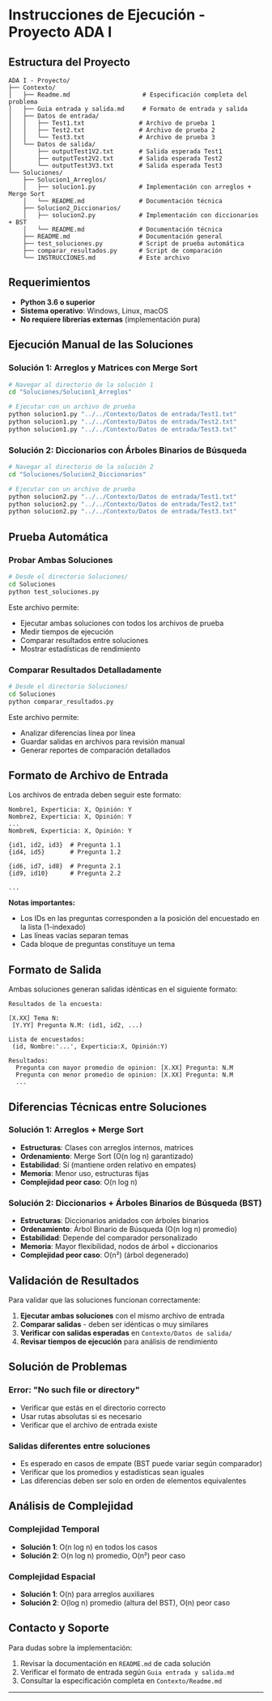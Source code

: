 # Instrucciones de Ejecución - Proyecto ADA I

## Estructura del Proyecto

```
ADA I - Proyecto/
├── Contexto/
│   ├── Readme.md                    # Especificación completa del problema
│   ├── Guia entrada y salida.md     # Formato de entrada y salida
│   ├── Datos de entrada/
│   │   ├── Test1.txt               # Archivo de prueba 1
│   │   ├── Test2.txt               # Archivo de prueba 2
│   │   └── Test3.txt               # Archivo de prueba 3
│   └── Datos de salida/
│       ├── outputTest1V2.txt       # Salida esperada Test1
│       ├── outputTest2V2.txt       # Salida esperada Test2
│       └── outputTest3V3.txt       # Salida esperada Test3
└── Soluciones/
    ├── Solucion1_Arreglos/
    │   ├── solucion1.py            # Implementación con arreglos + Merge Sort
    │   └── README.md               # Documentación técnica
    ├── Solucion2_Diccionarios/
    │   ├── solucion2.py            # Implementación con diccionarios + BST
    │   └── README.md               # Documentación técnica
    ├── README.md                   # Documentación general
    ├── test_soluciones.py          # Script de prueba automática
    ├── comparar_resultados.py      # Script de comparación
    └── INSTRUCCIONES.md            # Este archivo
```

## Requerimientos

- **Python 3.6 o superior**
- **Sistema operativo**: Windows, Linux, macOS
- **No requiere librerías externas** (implementación pura)

## Ejecución Manual de las Soluciones

### Solución 1: Arreglos y Matrices con Merge Sort

```bash
# Navegar al directorio de la solución 1
cd "Soluciones/Solucion1_Arreglos"

# Ejecutar con un archivo de prueba
python solucion1.py "../../Contexto/Datos de entrada/Test1.txt"
python solucion1.py "../../Contexto/Datos de entrada/Test2.txt"
python solucion1.py "../../Contexto/Datos de entrada/Test3.txt"
```

### Solución 2: Diccionarios con Árboles Binarios de Búsqueda

```bash
# Navegar al directorio de la solución 2
cd "Soluciones/Solucion2_Diccionarios"

# Ejecutar con un archivo de prueba
python solucion2.py "../../Contexto/Datos de entrada/Test1.txt"
python solucion2.py "../../Contexto/Datos de entrada/Test2.txt"
python solucion2.py "../../Contexto/Datos de entrada/Test3.txt"
```

## Prueba Automática

### Probar Ambas Soluciones

```bash
# Desde el directorio Soluciones/
cd Soluciones
python test_soluciones.py
```

Este archivo permite:

- Ejecutar ambas soluciones con todos los archivos de prueba
- Medir tiempos de ejecución
- Comparar resultados entre soluciones
- Mostrar estadísticas de rendimiento

### Comparar Resultados Detalladamente

```bash
# Desde el directorio Soluciones/
cd Soluciones
python comparar_resultados.py
```

Este archivo permite:

- Analizar diferencias línea por línea
- Guardar salidas en archivos para revisión manual
- Generar reportes de comparación detallados

## Formato de Archivo de Entrada

Los archivos de entrada deben seguir este formato:

```
Nombre1, Experticia: X, Opinión: Y
Nombre2, Experticia: X, Opinión: Y
...
NombreN, Experticia: X, Opinión: Y

{id1, id2, id3}  # Pregunta 1.1
{id4, id5}       # Pregunta 1.2

{id6, id7, id8}  # Pregunta 2.1
{id9, id10}      # Pregunta 2.2

...
```

**Notas importantes:**

- Los IDs en las preguntas corresponden a la posición del encuestado en la lista (1-indexado)
- Las líneas vacías separan temas
- Cada bloque de preguntas constituye un tema

## Formato de Salida

Ambas soluciones generan salidas idénticas en el siguiente formato:

```
Resultados de la encuesta:

[X.XX] Tema N:
 [Y.YY] Pregunta N.M: (id1, id2, ...)

Lista de encuestados:
 (id, Nombre:'...', Experticia:X, Opinión:Y)

Resultados:
  Pregunta con mayor promedio de opinion: [X.XX] Pregunta: N.M
  Pregunta con menor promedio de opinion: [X.XX] Pregunta: N.M
  ...
```

## Diferencias Técnicas entre Soluciones

### Solución 1: Arreglos + Merge Sort

- **Estructuras**: Clases con arreglos internos, matrices
- **Ordenamiento**: Merge Sort (O(n log n) garantizado)
- **Estabilidad**: Sí (mantiene orden relativo en empates)
- **Memoria**: Menor uso, estructuras fijas
- **Complejidad peor caso**: O(n log n)

### Solución 2: Diccionarios + Árboles Binarios de Búsqueda (BST)

- **Estructuras**: Diccionarios anidados con árboles binarios
- **Ordenamiento**: Árbol Binario de Búsqueda (O(n log n) promedio)
- **Estabilidad**: Depende del comparador personalizado
- **Memoria**: Mayor flexibilidad, nodos de árbol + diccionarios
- **Complejidad peor caso**: O(n²) (árbol degenerado)

## Validación de Resultados

Para validar que las soluciones funcionan correctamente:

1. **Ejecutar ambas soluciones** con el mismo archivo de entrada
2. **Comparar salidas** - deben ser idénticas o muy similares
3. **Verificar con salidas esperadas** en `Contexto/Datos de salida/`
4. **Revisar tiempos de ejecución** para análisis de rendimiento

## Solución de Problemas

### Error: "No such file or directory"

- Verificar que estás en el directorio correcto
- Usar rutas absolutas si es necesario
- Verificar que el archivo de entrada existe

### Salidas diferentes entre soluciones

- Es esperado en casos de empate (BST puede variar según comparador)
- Verificar que los promedios y estadísticas sean iguales
- Las diferencias deben ser solo en orden de elementos equivalentes

## Análisis de Complejidad

### Complejidad Temporal

- **Solución 1**: O(n log n) en todos los casos
- **Solución 2**: O(n log n) promedio, O(n²) peor caso

### Complejidad Espacial

- **Solución 1**: O(n) para arreglos auxiliares
- **Solución 2**: O(log n) promedio (altura del BST), O(n) peor caso

## Contacto y Soporte

Para dudas sobre la implementación:

1. Revisar la documentación en `README.md` de cada solución
2. Verificar el formato de entrada según `Guia entrada y salida.md`
3. Consultar la especificación completa en `Contexto/Readme.md`

---

